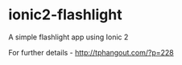 # ionic2-flashlight
A simple flashlight app using Ionic 2

For further details - http://tphangout.com/?p=228
